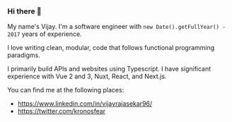 ### Hi there 👋

My name's Vijay. I'm a software engineer with `new Date().getFullYear() - 2017` years of experience.

I love writing clean, modular, code that follows functional programming paradigms.

I primarily build APIs and websites using Typescript. I have significant experience with Vue 2 and 3, Nuxt, React, and Next.js.

You can find me at the following places:
* https://www.linkedin.com/in/vijayrajasekar96/
* https://twitter.com/kronosfear
